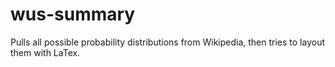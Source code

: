 # wus-summary

Pulls all possible probability distributions from Wikipedia, then tries to layout them with LaTex.